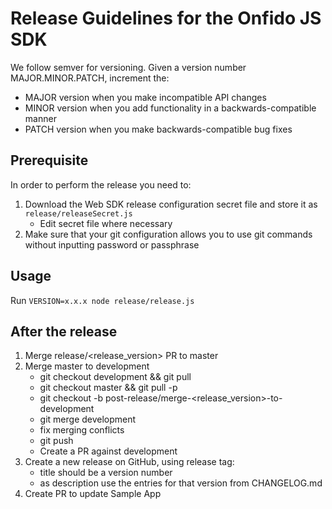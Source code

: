 # Release Guidelines for the Onfido JS SDK

We follow semver for versioning. Given a version number MAJOR.MINOR.PATCH, increment the:

- MAJOR version when you make incompatible API changes
- MINOR version when you add functionality in a backwards-compatible manner
- PATCH version when you make backwards-compatible bug fixes

## Prerequisite

In order to perform the release you need to:

1. Download the Web SDK release configuration secret file and store it as `release/releaseSecret.js`
   - Edit secret file where necessary
2. Make sure that your git configuration allows you to use git commands without inputting password or passphrase

## Usage

Run `VERSION=x.x.x node release/release.js`

## After the release

1. Merge release/<release_version> PR to master
2. Merge master to development
   - git checkout development && git pull
   - git checkout master && git pull -p
   - git checkout -b post-release/merge-<release_version>-to-development
   - git merge development
   - fix merging conflicts
   - git push
   - Create a PR against development
3. Create a new release on GitHub, using release tag:
   - title should be a version number <VERSION>
   - as description use the entries for that version from CHANGELOG.md
4. Create PR to update Sample App
